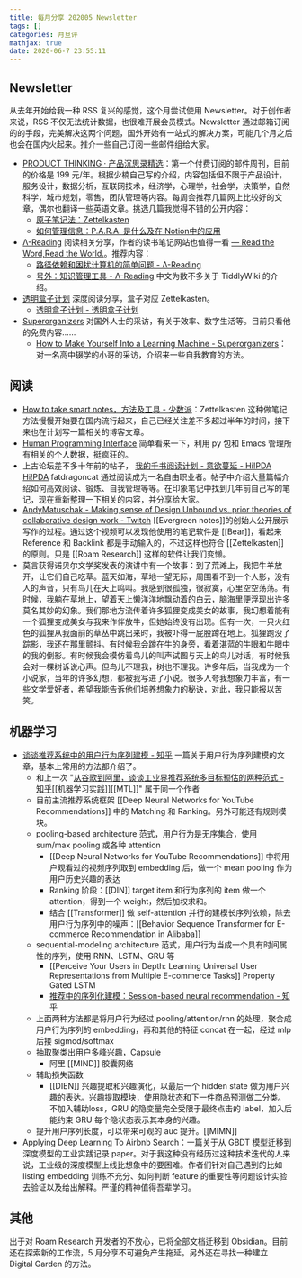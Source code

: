 ```yaml
---
title: 每月分享 202005 Newsletter
tags: []
categories: 月旦评
mathjax: true
date: 2020-06-7 23:55:11
---
```


## Newsletter

从去年开始给我一种 RSS 复兴的感觉，这个月尝试使用 Newsletter。对于创作者来说，RSS 不仅无法统计数据，也很难开展会员模式。Newsletter 通过邮箱订阅的的手段，完美解决这两个问题，国外开始有一站式的解决方案，可能几个月之后也会在国内火起来。推介一些自己订阅一些邮件组给大家。

- [PRODUCT THINKING · 产品沉思录精选](https://www.notion.so/PRODUCT-THINKING-a601a12335044f349a22caf57f274c27)：第一个付费订阅的邮件周刊，目前的价格是 199 元/年。根据少楠自己写的介绍，内容包括但不限于产品设计，服务设计，数据分析，互联网技术，经济学，心理学，社会学，决策学，自然科学，城市规划，零售，团队管理等内容。每周会推荐几篇网上比较好的文章，偶尔也翻译一些英语文章。挑选几篇我觉得不错的公开内容：
	- [原子笔记法：Zettelkasten](https://www.notion.so/Zettelkasten-25627d7ce99344c487f4e42d861f9e0a)
	- [如何管理信息：P.A.R.A. 是什么及在 Notion中的应用](https://www.notion.so/P-A-R-A-Notion-19909e5aac3049d887197dcfb1e97fd5)
- [Λ-Reading](https://rizime.substack.com/) 阅读相关分享，作者的读书笔记网站也值得一看 [— Read the Word,Read the World.](https://rizi.me/)。推荐内容：
	- [路径依赖和困扰计算机的简单问题 - Λ-Reading](https://rizime.substack.com/p/f08)
	- [号外：知识管理工具 - Λ-Reading](https://rizime.substack.com/p/d28) 中文为数不多关于 TiddlyWiki 的介绍。
- [透明盒子计划](https://clearbox.substack.com/) 深度阅读分享，盒子对应 Zettelkasten。
	- [透明盒子计划 - 透明盒子计划](https://clearbox.substack.com/p/coming-soon)
- [Superorganizers](https://superorganizers.substack.com/) 对国外人士的采访，有关于效率、数字生活等。目前只看他的免费内容……
	- [How to Make Yourself Into a Learning Machine - Superorganizers](https://superorganizers.substack.com/p/how-to-build-a-learning-machine)：对一名高中辍学的小哥的采访，介绍来一些自我教育的方法。

## 阅读

- [How to take smart notes，方法及工具 - 少数派](https://sspai.com/post/60466)：Zettelkasten 这种做笔记方法慢慢开始要在国内流行起来，自己已经关注差不多超过半年的时间，接下来也在计划写一篇相关的博客文章。
- [Human Programming Interface](https://beepb00p.xyz/hpi.html) 简单看来一下，利用 py 包和 Emacs 管理所有相关的个人数据，挺疯狂的。
- 上古论坛差不多十年前的帖子， [我的千书阅读计划 - 意欲蔓延 - Hi!PDA Hi!PDA](https://www.hi-pda.com/forum/viewthread.php?tid=819978&extra=&authorid=1956&page=1) fatdragoncat 通过阅读成为一名自由职业者。帖子中介绍大量篇幅介绍如何高效阅读、锻炼、自我管理等等。在印象笔记中找到几年前自己写的笔记，现在重新整理一下相关的内容，并分享给大家。 
- [AndyMatuschak - Making sense of Design Unbound vs. prior theories of collaborative design work - Twitch](https://www.twitch.tv/videos/611050187) [[Evergreen notes]]的创始人公开展示写作的过程。通过这个视频可以发现他使用的笔记软件是 [[Bear]]，看起来 Reference 和 Backlink 都是手动输入的，不过这样也符合 [[Zettelkasten]] 的原则。只是 [[Roam Research]] 这样的软件让我们变懒。
- 莫言获得诺贝尔文学奖发表的演讲中有一个故事：到了荒滩上，我把牛羊放开，让它们自己吃草。蓝天如海，草地一望无际，周围看不到一个人影，没有人的声音，只有鸟儿在天上鸣叫。我感到很孤独，很寂寞，心里空空荡荡。有时候，我躺在草地上，望着天上懒洋洋地飘动着的白云，脑海里便浮现出许多莫名其妙的幻象。我们那地方流传着许多狐狸变成美女的故事，我幻想着能有一个狐狸变成美女与我来作伴放牛，但她始终没有出现。但有一次，一只火红色的狐狸从我面前的草丛中跳出来时，我被吓得一屁股蹲在地上。狐狸跑没了踪影，我还在那里颤抖。有时候我会蹲在牛的身旁，看着湛蓝的牛眼和牛眼中的我的倒影。有时候我会模仿着鸟儿的叫声试图与天上的鸟儿对话，有时候我会对一棵树诉说心声。但鸟儿不理我，树也不理我。许多年后，当我成为一个小说家，当年的许多幻想，都被我写进了小说。很多人夸我想象力丰富，有一些文学爱好者，希望我能告诉他们培养想象力的秘诀，对此，我只能报以苦笑。

## 机器学习

- [谈谈推荐系统中的用户行为序列建模 - 知乎](https://zhuanlan.zhihu.com/p/138136777) 一篇关于用户行为序列建模的文章，基本上常用的方法都介绍了。
	- 和上一次  "[从谷歌到阿里，谈谈工业界推荐系统多目标预估的两种范式 - 知乎](https://zhuanlan.zhihu.com/p/125507748)[[机器学习实践]][[MTL]]" 属于同一个作者
	- 目前主流推荐系统框架 [[Deep Neural Networks for YouTube Recommendations]] 中的 Matching 和 Ranking。另外可能还有规则模块。
	- pooling-based architecture 范式，用户行为是无序集合，使用 sum/max pooling 或各种 attention
		- [[Deep Neural Networks for YouTube Recommendations]] 中将用户观看过的视频序列取到 embedding 后，做一个 mean pooling 作为用户历史兴趣的表达
		- Ranking 阶段：[[DIN]] target item 和行为序列的 item 做一个 attention，得到一个 weight，然后加权求和。
		- 结合 [[Transformer]] 做 self-attention 并行的建模长序列依赖，除去用户行为序列中的噪声：[[Behavior Sequence Transformer for E-commerce Recommendation in Alibaba]]
	- sequential-modeling architecture 范式，用户行为当成一个具有时间属性的序列，使用 RNN、LSTM、GRU 等
		- [[Perceive Your Users in Depth: Learning Universal User Representations from Multiple E-commerce Tasks]] Property Gated LSTM
		- [推荐中的序列化建模：Session-based neural recommendation - 知乎](https://zhuanlan.zhihu.com/p/30720579)
	- 上面两种方法都是将用户行为经过 pooling/attention/rnn 的处理，聚合成用户行为序列的 embedding，再和其他的特征 concat 在一起，经过 mlp 后接 sigmod/softmax
	- 抽取聚类出用户多峰兴趣，Capsule
		- 阿里 [[MIND]] 胶囊网络
	- 辅助损失函数
		- [[DIEN]] 兴趣提取和兴趣演化，以最后一个 hidden state 做为用户兴趣的表达。兴趣提取模块，使用隐状态和下一件商品预测做二分类。不加入辅助loss，GRU 的隐变量完全受限于最终点击的 label，加入后能约束 GRU 每个隐状态表示其本身的兴趣。
	- 提升用户序列长度，可以带来可观的 auc 提升。[[MIMN]]
- Applying Deep Learning To Airbnb Search：一篇关于从 GBDT 模型迁移到深度模型的工业实践记录 paper。对于我这种没有经历过这种技术迭代的人来说，工业级的深度模型上线比想象中的要困难。作者们针对自己遇到的比如 listing embedding 训练不充分、如何判断 feature 的重要性等问题设计实验去验证以及给出解释。严谨的精神值得吾辈学习。

## 其他

出于对 Roam Research 开发者的不放心，已将全部文档迁移到 Obsidian。目前还在探索新的工作流，5 月分享不可避免产生拖延。另外还在寻找一种建立 Digital Garden 的方法。
